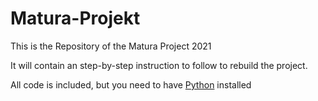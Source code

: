 # Matura-Projekt
This is the Repository of the Matura Project 2021

It will contain an step-by-step instruction to follow to rebuild the project.

All code is included, but you need to have [Python](www.python.org) installed